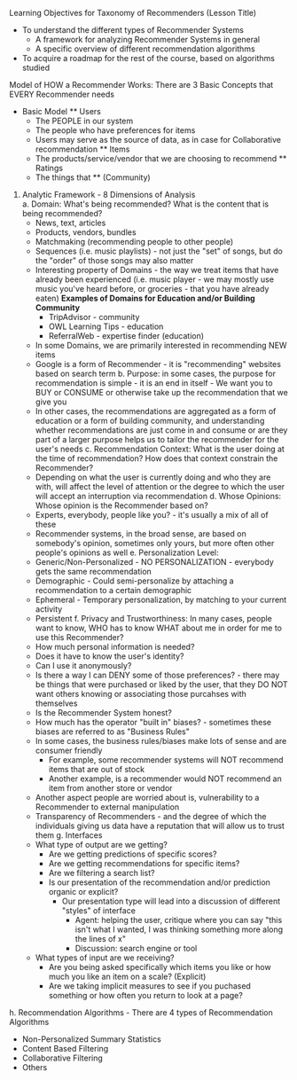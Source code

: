 <!-- Analyzation and Classification of Recommender Systems (Taxonomy) -->

Learning Objectives for Taxonomy of Recommenders (Lesson Title)
  - To understand the different types of Recommender Systems
    - A framework for analyzing Recommender Systems in general 
    - A specific overview of different recommendation algorithms 
  - To acquire a roadmap for the rest of the course, based on algorithms studied 
  
Model of HOW a Recommender Works: There are 3 Basic Concepts that EVERY Recommender needs 
  * Basic Model 
   ** Users
      - The PEOPLE in our system 
      - The people who have preferences for items
      - Users may serve as the source of data, as in case for Collaborative recommendation 
   ** Items
      - The products/service/vendor that we are choosing to recommend 
   ** Ratings 
      - The things that 
   ** (Community)
  
1. Analytic Framework - 8 Dimensions of Analysis  
  a. Domain: What's being recommended? What is the content that is being recommended?
    - News, text, articles  
    - Products, vendors, bundles 
    - Matchmaking (recommending people to other people)
    - Sequences (i.e. music playlists) - not just the "set" of songs, but do the "order" of those songs may also matter
    - Interesting property of Domains - the way we treat items that have already been experienced (i.e. music player - we may mostly use music you've heard before, or groceries - that you have already eaten)
      **Examples of Domains for Education and/or Building Community**
        - TripAdvisor - community
        - OWL Learning Tips - education
        - ReferralWeb - expertise finder (education)
    - In some Domains, we are primarily interested in recommending NEW items  
    - Google is a form of Recommender - it is "recommending" websites based on search term 
  b. Purpose: in some cases, the purpose for recommendation is simple - it is an end in itself - We want you to BUY or CONSUME or otherwise take up the recommendation that we give you 
    - In other cases, the recommendations are aggregated as a form of education or a form of building community, and understanding whether recommendations are just come in and consume or are they part of a larger purpose helps us to tailor the recommender for the user's needs 
  c. Recommendation Context: What is the user doing at the time of recommendation? How does that context constrain the Recommender?
    - Depending on what the user is currently doing and who they are with, will affect the level of attention or the degree to which the user will accept an interruption via recommendation
  d. Whose Opinions: Whose opinion is the Recommender based on?
    - Experts, everybody, people like you? - it's usually a mix of all of these
    - Recommender systems, in the broad sense, are based on somebody's opinion, sometimes only yours, but more often other people's opinions as well 
  e. Personalization Level: 
    - Generic/Non-Personalized - NO PERSONALIZATION - everybody gets the same recommendation  
    - Demographic - Could semi-personalize by attaching a recommendation to a certain demographic  
    - Ephemeral - Temporary personalization, by matching to your current activity 
    - Persistent 
  f. Privacy and Trustworthiness: In many cases, people want to know, WHO has to know WHAT about me in order for me to use this Recommender? 
    - How much personal information is needed?
    - Does it have to know the user's identity?
    - Can I use it anonymously?
    - Is there a way I can DENY some of those preferences? - there may be things that were purchased or liked by the user, that they DO NOT want others knowing or associating those purcahses with themselves 
    - Is the Recommender System honest? 
    - How much has the operator "built in" biases? - sometimes these biases are referred to as "Business Rules" 
    - In some cases, the business rules/biases make lots of sense and are consumer friendly 
      - For example, some recommender systems will NOT recommend items that are out of stock 
      - Another example, is a recommender would NOT recommend an item from another store or vendor 
    - Another aspect people are worried about is, vulnerability to a Recommender to external manipulation
    - Transparency of Recommenders - and the degree of which the individuals giving us data have a reputation that will allow us to trust them 
  g. Interfaces
    - What type of output are we getting?
      - Are we getting predictions of specific scores?
      - Are we getting recommendations for specific items? 
      - Are we filtering a search list? 
      - Is our presentation of the recommendation and/or prediction organic or explicit? 
        - Our presentation type will lead into a discussion of different "styles" of interface 
          - Agent: helping the user, critique where you can say "this isn't what I wanted, I was thinking something more along the lines of x"
          - Discussion: search engine or tool
    - What types of input are we receiving?
      - Are you being asked specifically which items you like or how much you like an item on a scale? (Explicit)
      - Are we taking implicit measures to see if you puchased something or how often you return to look at a page? 
  
h. Recommendation Algorithms - There are 4 types of Recommendation Algorithms 
  - Non-Personalized Summary Statistics 
  - Content Based Filtering 
  - Collaborative Filtering 
  - Others 
  
  
  
  
  
  
  
  
  
  
  
  
  
  
  
  
  
  
  
  
  
  
  
  
  
  
  
  
  
  
  
  